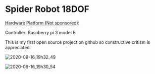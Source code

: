 # Spider Robot 18DOF
[Hardware Platform (Not sponsored):](https://www.hiwonder.hk/collections/multi-legged-robot/products/robosoul-spiderpi-ai-intelligent-visual-hexapod-robot-powered-by-raspberry-pi)

Controller: Raspberry pi 3 model B

This is my first open source project on github so constructive critism is appreciated.

![2020-09-16_19h32_49](https://user-images.githubusercontent.com/40322104/93413384-056a1100-f854-11ea-89f6-f0396d7cee7f.png)

![2020-09-16_19h30_54](https://user-images.githubusercontent.com/40322104/93413389-09962e80-f854-11ea-99fa-cf59936afa9d.png)
